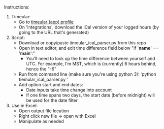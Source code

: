 Instructions:
1. Timeular:
	- Go to [timeular (app) profile](https://profile.timeular.com/#/login)
	- On 'Integrations', download the iCal version of your logged hours (by going to the URL that's generated)
2. Script:
	- Download or copy/paste timeular_ical_parser.py from this repo
	- Open in text editor, and edit time difference field below "if '__name__' == '__main__':"
		- You'll need to look up the time difference between yourself and UTC. For example, I'm MST, which is (currently) 6 hours behind, hence the "-6"
	- Run from command line (make sure you're using python 3): 'python tiemular_ical_parser.py <iCal input file> <csv output file to generate>'
	- Add option start and end dates:
		- Date inputs take time change into account
		- If one time spans two days, the start date (before midnight) will be used for the date filter
3. Use in Excel:
	- Open output file location
	- Right click new file -> open with Excel
	- Manipulate as needed